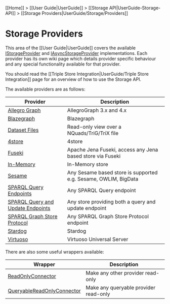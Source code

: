 [[Home]] > [[User Guide|UserGuide]] > [[Storage API|UserGuide-Storage-API]] > [[Storage Providers|UserGuide/Storage/Providers]]

# Storage Providers 

This area of the [[User Guide|UserGuide]] covers the available [IStorageProvider](https://dotnetrdf.github.io/api/html/T_VDS_RDF_Storage_IStorageProvider.htm) and [IAsyncStorageProvider](https://dotnetrdf.github.io/api/html/T_VDS_RDF_Storage_IAsyncStorageProvider.htm) implementations.  Each provider has its own wiki page which details provider specific behaviour and any special functionality available for that provider.

You should read the [[Triple Store Integration|UserGuide/Triple Store Integration]] page for an overview of how to use the Storage API.

The available providers are as follows:

| Provider | Description |
| --- | --- |
| [Allegro Graph](UserGuide-Storage-AllegroGraph) | AllegroGraph 3.x and 4.x |
| [Blazegraph](UserGuide-Storage-Blazegraph) | Blazegraph |
| [Dataset Files](UserGuide-Storage-DatasetFile) | Read-only view over a NQuads/TriG/TriX file |
| [4store](UserGuide-Storage-4store) | 4store |
| [Fuseki](UserGuide-Storage-Fuseki) | Apache Jena Fuseki, access any Jena based store via Fuseki |
| [In-Memory](UserGuide-Storage-InMemory) | In-Memory store |
| [Sesame](UserGuide-Storage-Sesame) | Any Sesame based store is supported e.g. Sesame, OWLIM, BigData |
| [SPARQL Query Endpoints](UserGuide-Storage-SPARQL-Query) | Any SPARQL Query endpoint |
| [SPARQL Query and Update Endpoints](UserGuide-Storage-SPARQL-Query-And-Update) | Any store providing both a query and update endpoint |
| [SPARQL Graph Store Protocol](UserGuide-Storage-SPARQL-Graph-Store) | Any SPARQL Graph Store Protocol endpoint |
| [Stardog](UserGuide-Storage-Stardog) | Stardog |
| [Virtuoso](UserGuide-Storage-Virtuoso) | Virtuoso Universal Server |

There are also some useful wrappers available:

| Wrapper | Description |
| --- | --- |
| [ReadOnlyConnector](https://dotnetrdf.github.io/api/html/T_VDS_RDF_Storage_ReadOnlyConnector.htm) | Make any other provider read-only |
| [QueryableReadOnlyConnector](https://dotnetrdf.github.io/api/html/T_VDS_RDF_Storage_QueryableReadOnlyConnector.htm) | Make any queryable provider read-only |